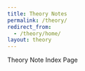 ```yaml
---
title: Theory Notes
permalink: /theory/
redirect_from:
  - /theory/home/
layout: theory
---
```


Theory Note Index Page
